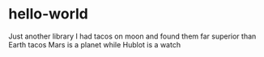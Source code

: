 # hello-world
Just another library
I had tacos on moon and found them far superior than Earth tacos
Mars is a planet while Hublot is a watch
